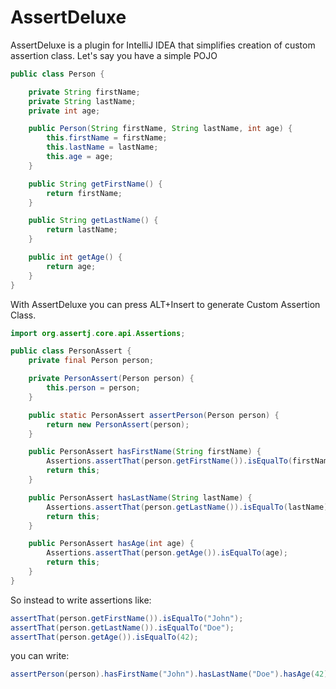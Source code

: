 AssertDeluxe
============

AssertDeluxe is a plugin for IntelliJ IDEA that simplifies creation of custom assertion class. Let's say you have a simple POJO
```java
public class Person {

    private String firstName;
    private String lastName;
    private int age;

    public Person(String firstName, String lastName, int age) {
        this.firstName = firstName;
        this.lastName = lastName;
        this.age = age;
    }

    public String getFirstName() {
        return firstName;
    }

    public String getLastName() {
        return lastName;
    }

    public int getAge() {
        return age;
    }
}
```
With AssertDeluxe you can press ALT+Insert to generate Custom Assertion Class.
```java
import org.assertj.core.api.Assertions;

public class PersonAssert {
    private final Person person;

    private PersonAssert(Person person) {
        this.person = person;
    }

    public static PersonAssert assertPerson(Person person) {
        return new PersonAssert(person);
    }

    public PersonAssert hasFirstName(String firstName) {
        Assertions.assertThat(person.getFirstName()).isEqualTo(firstName);
        return this;
    }

    public PersonAssert hasLastName(String lastName) {
        Assertions.assertThat(person.getLastName()).isEqualTo(lastName);
        return this;
    }

    public PersonAssert hasAge(int age) {
        Assertions.assertThat(person.getAge()).isEqualTo(age);
        return this;
    }
}
```
So instead to write assertions like:
```java
assertThat(person.getFirstName()).isEqualTo("John");
assertThat(person.getLastName()).isEqualTo("Doe");
assertThat(person.getAge()).isEqualTo(42);
```
you can write:
```java
assertPerson(person).hasFirstName("John").hasLastName("Doe").hasAge(42);
```
